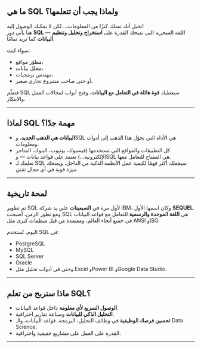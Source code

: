 ## ما هي SQL ولماذا يجب أن تتعلمها؟

تخيل أنك تمتلك كنزًا من المعلومات… لكن لا يمكنك الوصول إليه!  
هنا يأتي دور **SQL** — اللغة السحرية التي تمنحك القدرة على **استخراج وتحليل وتنظيم البيانات** كما تريد تمامًا.

سواء كنت:
- مطوّر مواقع،
- محلل بيانات،
- مهندس برمجيات،
- أو حتى صاحب مشروع تجاري صغير،

فتعلّم SQL سيعطيك **قوة هائلة في التعامل مع البيانات**، وفتح أبواب لمجالات العمل والابتكار.

---

## لماذا SQL مهمة جدًا؟

- **البيانات هي الذهب الجديد**، وSQL هي الأداة التي تحوّل هذا الذهب إلى أدوات ومعلومات.
- كل التطبيقات والمواقع التي تستخدمها (فيسبوك، يوتيوب، البنوك، المتاجر الإلكترونية…) تعتمد على قواعد بيانات — وSQL هي المفتاح للتعامل معها.
- تعلمك لـ SQL سيجعلك أكثر فهمًا لكيفية عمل الأنظمة الذكية من الداخل، ويمنحك ميزة قوية في أي مجال تقني.

---

## لمحة تاريخية

تم تطوير SQL لأول مرة في **السبعينات** على يد شركة IBM، وكان اسمها الأول **SEQUEL**.  
ومع تطور الزمن، أصبحت SQL هي **اللغة الموحدة والرسمية** للتعامل مع قواعد البيانات في جميع أنحاء العالم، ومعتمدة من قبل منظمات كبرى مثل ANSI وISO.

اليوم، تُستخدم SQL في:
- PostgreSQL
- MySQL
- SQL Server
- Oracle
- وحتى في أدوات تحليل مثل Excel وPower BI وGoogle Data Studio.

---

## ماذا ستربح من تعلم SQL؟

- **الوصول السريع لأي معلومة** داخل قواعد البيانات.
- **التحليل الذكي للبيانات** وصناعة تقارير احترافية.
- **تحسين فرصك الوظيفية** في وظائف التحليل، البرمجة، قواعد البيانات، والـ Data Science.
- القدرة على العمل على مشاريع حقيقية واحترافية.

---



